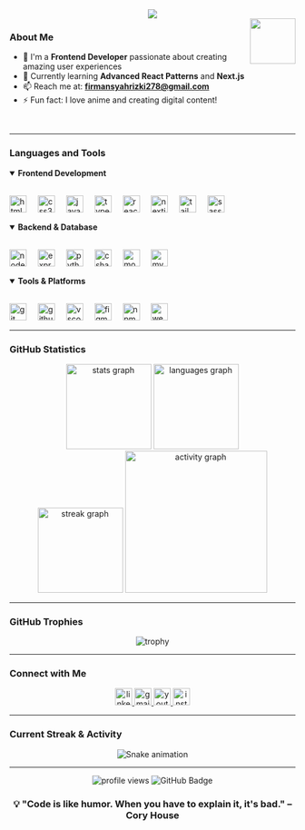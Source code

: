 
<div align="center">
  <img src="https://readme-typing-svg.herokuapp.com/?font=Righteous&size=35&center=true&vCenter=true&width=500&height=70&duration=4000&lines=Hi+There!+👋;+I'm+Firmansyah!;Frontend+Developer+💻;From+Indonesia+🇮🇩;" />
</div>

<img align="right" height="80" src="1m7v0o2aibxd1.gif" />

<h3 align="left">About Me</h3>

- 🔭 I'm a **Frontend Developer** passionate about creating amazing user experiences
- 🌱 Currently learning **Advanced React Patterns** and **Next.js**
- 📫 Reach me at: **firmansyahrizki278@gmail.com**
- ⚡ Fun fact: I love anime and creating digital content!

<br clear="both">

---

<h3 align="left">Languages and Tools</h3>

<details open>
<summary><b>Frontend Development</b></summary>
<br>
<p align="left">
  <img src="https://cdn.jsdelivr.net/gh/devicons/devicon/icons/html5/html5-original.svg" height="30" alt="html5 logo" />
  <img width="12" />
  <img src="https://cdn.jsdelivr.net/gh/devicons/devicon/icons/css3/css3-original.svg" height="30" alt="css3 logo" />
  <img width="12" />
  <img src="https://cdn.jsdelivr.net/gh/devicons/devicon/icons/javascript/javascript-original.svg" height="30" alt="javascript logo" />
  <img width="12" />
  <img src="https://cdn.jsdelivr.net/gh/devicons/devicon/icons/typescript/typescript-original.svg" height="30" alt="typescript logo" />
  <img width="12" />
  <img src="https://cdn.jsdelivr.net/gh/devicons/devicon/icons/react/react-original.svg" height="30" alt="react logo" />
  <img width="12" />
  <img src="https://cdn.jsdelivr.net/gh/devicons/devicon/icons/nextjs/nextjs-original.svg" height="30" alt="nextjs logo" />
  <img width="12" />
  <img src="https://cdn.jsdelivr.net/gh/devicons/devicon/icons/tailwindcss/tailwindcss-plain.svg" height="30" alt="tailwind logo" />
  <img width="12" />
  <img src="https://cdn.jsdelivr.net/gh/devicons/devicon/icons/sass/sass-original.svg" height="30" alt="sass logo" />
</p>
</details>

<details open>
<summary><b>Backend & Database</b></summary>
<br>
<p align="left">
  <img src="https://cdn.jsdelivr.net/gh/devicons/devicon/icons/nodejs/nodejs-original.svg" height="30" alt="nodejs logo" />
  <img width="12" />
  <img src="https://cdn.jsdelivr.net/gh/devicons/devicon/icons/express/express-original.svg" height="30" alt="express logo" />
  <img width="12" />
  <img src="https://cdn.jsdelivr.net/gh/devicons/devicon/icons/python/python-original.svg" height="30" alt="python logo" />
  <img width="12" />
  <img src="https://cdn.jsdelivr.net/gh/devicons/devicon/icons/csharp/csharp-original.svg" height="30" alt="csharp logo" />
  <img width="12" />
  <img src="https://cdn.jsdelivr.net/gh/devicons/devicon/icons/mongodb/mongodb-original.svg" height="30" alt="mongodb logo" />
  <img width="12" />
  <img src="https://cdn.jsdelivr.net/gh/devicons/devicon/icons/mysql/mysql-original.svg" height="30" alt="mysql logo" />
</p>
</details>

<details open>
<summary><b>Tools & Platforms</b></summary>
<br>
<p align="left">
  <img src="https://cdn.jsdelivr.net/gh/devicons/devicon/icons/git/git-original.svg" height="30" alt="git logo" />
  <img width="12" />
  <img src="https://cdn.jsdelivr.net/gh/devicons/devicon/icons/github/github-original.svg" height="30" alt="github logo" />
  <img width="12" />
  <img src="https://cdn.jsdelivr.net/gh/devicons/devicon/icons/vscode/vscode-original.svg" height="30" alt="vscode logo" />
  <img width="12" />
  <img src="https://cdn.jsdelivr.net/gh/devicons/devicon/icons/figma/figma-original.svg" height="30" alt="figma logo" />
  <img width="12" />
  <img src="https://cdn.jsdelivr.net/gh/devicons/devicon/icons/npm/npm-original-wordmark.svg" height="30" alt="npm logo" />
  <img width="12" />
  <img src="https://cdn.jsdelivr.net/gh/devicons/devicon/icons/webpack/webpack-original.svg" height="30" alt="webpack logo" />
</p>
</details>

---

<h3 align="left">GitHub Statistics</h3>

<div align="center">
  <img src="https://github-readme-stats.vercel.app/api?username=fyrmansyah&hide_title=false&hide_rank=false&show_icons=true&include_all_commits=true&count_private=true&disable_animations=false&theme=dracula&locale=en&hide_border=true&border_radius=15" height="150" alt="stats graph" />
  <img src="https://github-readme-stats.vercel.app/api/top-langs?username=fyrmansyah&locale=en&hide_title=false&layout=compact&card_width=320&langs_count=8&theme=dracula&hide_border=true&border_radius=15" height="150" alt="languages graph" />
</div>

<div align="center">
  <img src="https://streak-stats.demolab.com?user=fyrmansyah&locale=en&mode=daily&theme=dracula&hide_border=true&border_radius=15" height="150" alt="streak graph" />
  <img src="https://github-readme-activity-graph.vercel.app/graph?username=fyrmansyah&theme=dracula&bg_color=282a36&hide_border=true&border_radius=15" height="250" alt="activity graph" />
</div>

---

<h3 align="left">GitHub Trophies</h3>

<div align="center">
  <img src="https://github-profile-trophy.vercel.app/?username=fyrmansyah&theme=dracula&no-frame=true&no-bg=false&margin-w=4&row=1" alt="trophy" />
</div>

---

<h3 align="left">Connect with Me</h3>

<div align="center">
  <a href="https://www.linkedin.com/in/julianfernando15/" target="_blank">
    <img src="https://img.shields.io/static/v1?message=LinkedIn&logo=linkedin&label=&color=0077B5&logoColor=white&labelColor=&style=for-the-badge" height="30" alt="linkedin logo" />
  </a>
  <a href="mailto:ajulian.fernando@gmail.com" target="_blank">
    <img src="https://img.shields.io/static/v1?message=Gmail&logo=gmail&label=&color=D14836&logoColor=white&labelColor=&style=for-the-badge" height="30" alt="gmail logo" />
  </a>
  <a href="https://youtube.com/@Liiiaann_" target="_blank">
    <img src="https://img.shields.io/static/v1?message=Youtube&logo=youtube&label=&color=FF0000&logoColor=white&labelColor=&style=for-the-badge" height="30" alt="youtube logo" />
  </a>
  <a href="https://instagram.com/liiiaaannn___/" target="_blank">
    <img src="https://img.shields.io/static/v1?message=Instagram&logo=instagram&label=&color=E4405F&logoColor=white&labelColor=&style=for-the-badge" height="30" alt="instagram logo" />
  </a>
</div>

---

<h3 align="left">Current Streak & Activity</h3>

<div align="center">
  <img src="https://github.com/Fyrmansyah/Fyrmansyah/blob/main/.github/workflows/snake.svg" alt="Snake animation" />
</div>

---

<div align="center">
  <img src="https://komarev.com/ghpvc/?username=fyrmansyah&label=Profile%20views&color=0e75b6&style=flat" alt="profile views" />
  <img src="https://img.shields.io/github/followers/fyrmansyah?label=Followers&style=social" alt="GitHub Badge" />
</div>

<div align="center">
  <h3>💡 "Code is like humor. When you have to explain it, it's bad." – Cory House</h3>
</div>
